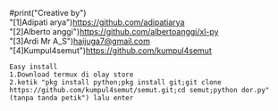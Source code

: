  #print("Creative by")
    <br>"[1]Adipati arya")https://github.com/adipatiarya
    <br>"[2]Alberto anggi")https://github.com/albertoanggi/xl-py
    <br>"[3]Ardi Mr A_S")haijuga7@gmail.com
    <br>"[4]Kumpul4semut")https://github.com/kumpul4semut
    
    Easy install
    1.Download termux di olay store
    2.ketik "pkg install python;pkg install git;git clone https://github.com/kumpul4semut/semut.git;cd semut;python dor.py"(tanpa tanda petik") lalu enter
